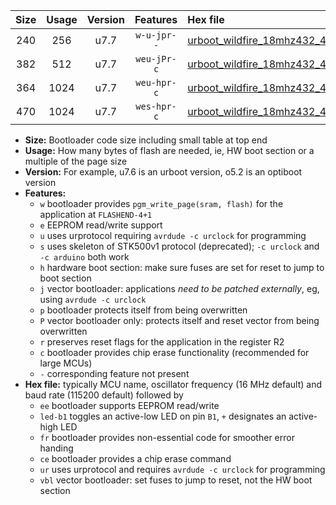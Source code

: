|Size|Usage|Version|Features|Hex file|
|:-:|:-:|:-:|:-:|:--|
|240|256|u7.7|`w-u-jpr--`|[urboot_wildfire_18mhz432_460800bps_led+b5_ur_vbl.hex](https://raw.githubusercontent.com/stefanrueger/urboot.hex/main/boards/wildfire/fcpu_18mhz432/460800_bps/urboot_wildfire_18mhz432_460800bps_led+b5_ur_vbl.hex)|
|382|512|u7.7|`weu-jPr-c`|[urboot_wildfire_18mhz432_460800bps_ee_led+b5_fr_ce_ur_vbl.hex](https://raw.githubusercontent.com/stefanrueger/urboot.hex/main/boards/wildfire/fcpu_18mhz432/460800_bps/urboot_wildfire_18mhz432_460800bps_ee_led+b5_fr_ce_ur_vbl.hex)|
|364|1024|u7.7|`weu-hpr-c`|[urboot_wildfire_18mhz432_460800bps_ee_led+b5_fr_ce_ur.hex](https://raw.githubusercontent.com/stefanrueger/urboot.hex/main/boards/wildfire/fcpu_18mhz432/460800_bps/urboot_wildfire_18mhz432_460800bps_ee_led+b5_fr_ce_ur.hex)|
|470|1024|u7.7|`wes-hpr-c`|[urboot_wildfire_18mhz432_460800bps_ee_led+b5_fr_ce.hex](https://raw.githubusercontent.com/stefanrueger/urboot.hex/main/boards/wildfire/fcpu_18mhz432/460800_bps/urboot_wildfire_18mhz432_460800bps_ee_led+b5_fr_ce.hex)|

- **Size:** Bootloader code size including small table at top end
- **Usage:** How many bytes of flash are needed, ie, HW boot section or a multiple of the page size
- **Version:** For example, u7.6 is an urboot version, o5.2 is an optiboot version
- **Features:**
  + `w` bootloader provides `pgm_write_page(sram, flash)` for the application at `FLASHEND-4+1`
  + `e` EEPROM read/write support
  + `u` uses urprotocol requiring `avrdude -c urclock` for programming
  + `s` uses skeleton of STK500v1 protocol (deprecated); `-c urclock` and `-c arduino` both work
  + `h` hardware boot section: make sure fuses are set for reset to jump to boot section
  + `j` vector bootloader: applications *need to be patched externally*, eg, using `avrdude -c urclock`
  + `p` bootloader protects itself from being overwritten
  + `P` vector bootloader only: protects itself and reset vector from being overwritten
  + `r` preserves reset flags for the application in the register R2
  + `c` bootloader provides chip erase functionality (recommended for large MCUs)
  + `-` corresponding feature not present
- **Hex file:** typically MCU name, oscillator frequency (16 MHz default) and baud rate (115200 default) followed by
  + `ee` bootloader supports EEPROM read/write
  + `led-b1` toggles an active-low LED on pin `B1`, `+` designates an active-high LED
  + `fr` bootloader provides non-essential code for smoother error handing
  + `ce` bootloader provides a chip erase command
  + `ur` uses urprotocol and requires `avrdude -c urclock` for programming
  + `vbl` vector bootloader: set fuses to jump to reset, not the HW boot section

